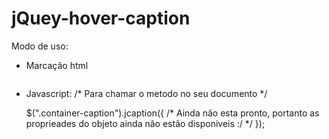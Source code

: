 jQuey-hover-caption
===================

Modo de uso:

- Marcação html
  <!-- É preciso atribuir a classe "container-caption" e então todos seus elementos filhos que são img e tem um 
  title definido receberão as alterações -->

  <section class="container-caption"> 
    <img class="img-caption">
  </section>

- Javascript:
  /* Para chamar o metodo no seu documento */
  
  $(".container-caption").jcaption({
    /* Ainda não esta pronto, portanto as proprieades do objeto ainda não estão disponiveis :/ */
  });
